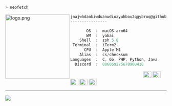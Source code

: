 ```zsh
> neofetch
```

<img align="left" src="https://raw.githubusercontent.com/ecriminal/ecriminal/main/assets/cannabis.png" alt="logo.png" width="200" /> 

```csharp
jnajwhdanbiwduanwdioayuhbou2qgybroq@github
----------------

       OS  :  macOS arm64
       WM  :  yabai
    Shell  :  zsh 5.8
 Terminal  :  iTerm2
      CPU  :  Apple M1
    Alias  :  cs/checksum
Languages  :  C, Go, PHP, Python, Java
  Discord  :  806059275678908418
```

<p align="left">
  &nbsp; &nbsp; &nbsp; &nbsp; &nbsp;&nbsp; &nbsp; &nbsp; &nbsp; &nbsp;&nbsp; &nbsp; &nbsp; &nbsp; &nbsp; &nbsp; &nbsp; &nbsp; &nbsp; &nbsp; &nbsp;&nbsp; &nbsp; &nbsp; &nbsp; &nbsp;&nbsp; &nbsp; &nbsp; &nbsp; &nbsp;
  <img alt="#474342" src="https://via.placeholder.com/15/ADBAC7/000000?text=+" width="25" height="20" />
  <img alt="#fbedf6" src="https://via.placeholder.com/15/6CB6FF/000000?text=+" width="25" height="20" />
  <img alt="#c9594d" src="https://via.placeholder.com/15/F47067/000000?text=+" width="25" height="20" />
  <img alt="#f8b9b2" src="https://via.placeholder.com/15/DCBDFB/000000?text=+" width="25" height="20" />
  <img alt="#f8b9b2" src="https://via.placeholder.com/15/57ab5a/000000?text=+" width="25" height="20" />
</p>

---

![](https://komarev.com/ghpvc/?username=ecriminal&style=flat-square)
